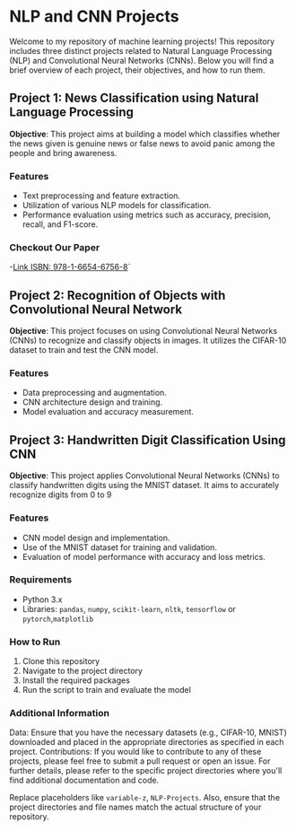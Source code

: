 # NLP and CNN Projects

Welcome to my repository of machine learning projects! This repository includes three distinct projects related to Natural Language Processing (NLP) and Convolutional Neural Networks (CNNs). Below you will find a brief overview of each project, their objectives, and how to run them.

## Project 1: News Classification using Natural Language Processing
**Objective**: This project aims at building a model which classifies whether the news given is genuine news or false news to avoid panic among the people and bring awareness.
### Features
- Text preprocessing and feature extraction.
- Utilization of various NLP models for classification.
- Performance evaluation using metrics such as accuracy, precision, recall, and F1-score.
### Checkout Our Paper
-[Link ISBN: 978-1-6654-6756-8](https://ieeexplore.ieee.org/document/9853174)`

## Project 2: Recognition of Objects with Convolutional Neural Network
**Objective**: This project focuses on using Convolutional Neural Networks (CNNs) to recognize and classify objects in images. It utilizes the CIFAR-10 dataset to train and test the CNN model.
### Features
- Data preprocessing and augmentation.
- CNN architecture design and training.
- Model evaluation and accuracy measurement.

## Project 3: Handwritten Digit Classification Using CNN
**Objective**: This project applies Convolutional Neural Networks (CNNs) to classify handwritten digits using the MNIST dataset. It aims to accurately recognize digits from 0 to 9
### Features
- CNN model design and implementation.
- Use of the MNIST dataset for training and validation.
- Evaluation of model performance with accuracy and loss metrics.
  
### Requirements
- Python 3.x
- Libraries: `pandas`, `numpy`, `scikit-learn`, `nltk`, `tensorflow` or `pytorch`,`matplotlib`

### How to Run
1. Clone this repository
2. Navigate to the project directory
3. Install the required packages
4. Run the script to train and evaluate the model

### Additional Information
Data: Ensure that you have the necessary datasets (e.g., CIFAR-10, MNIST) downloaded and placed in the appropriate directories as specified in each project.
Contributions: If you would like to contribute to any of these projects, please feel free to submit a pull request or open an issue.
For further details, please refer to the specific project directories where you'll find additional documentation and code.


Replace placeholders like `variable-z`, `NLP-Projects`. Also, ensure that the project directories and file names match the actual structure of your repository.
